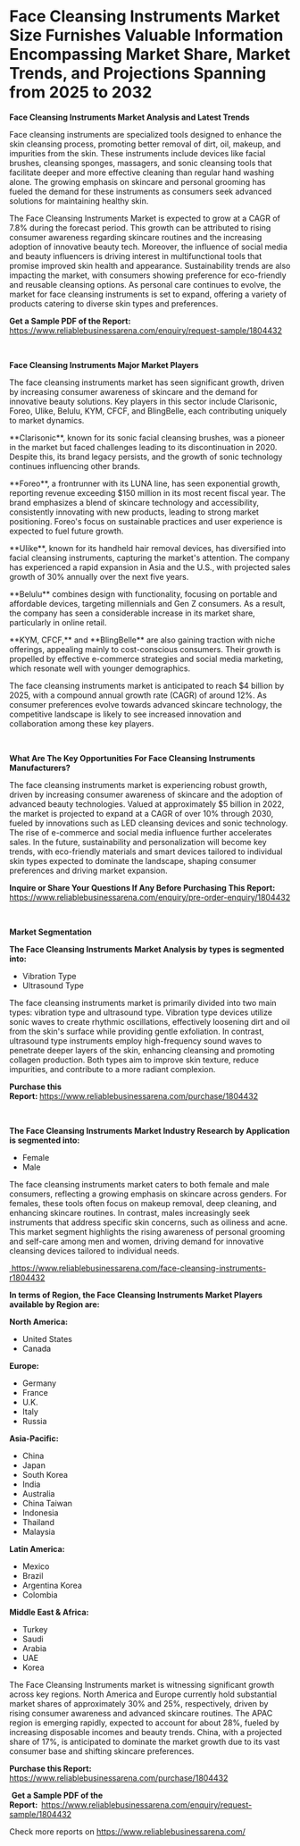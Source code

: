 <p><h1>Face Cleansing Instruments Market Size Furnishes Valuable Information Encompassing Market Share, Market Trends, and Projections Spanning from 2025 to 2032</h1></p><p><strong>Face Cleansing Instruments Market Analysis and Latest Trends</strong></p>
<p><p>Face cleansing instruments are specialized tools designed to enhance the skin cleansing process, promoting better removal of dirt, oil, makeup, and impurities from the skin. These instruments include devices like facial brushes, cleansing sponges, massagers, and sonic cleansing tools that facilitate deeper and more effective cleaning than regular hand washing alone. The growing emphasis on skincare and personal grooming has fueled the demand for these instruments as consumers seek advanced solutions for maintaining healthy skin.</p><p>The Face Cleansing Instruments Market is expected to grow at a CAGR of 7.8% during the forecast period. This growth can be attributed to rising consumer awareness regarding skincare routines and the increasing adoption of innovative beauty tech. Moreover, the influence of social media and beauty influencers is driving interest in multifunctional tools that promise improved skin health and appearance. Sustainability trends are also impacting the market, with consumers showing preference for eco-friendly and reusable cleansing options. As personal care continues to evolve, the market for face cleansing instruments is set to expand, offering a variety of products catering to diverse skin types and preferences.</p></p>
<p><strong>Get a Sample PDF of the Report:&nbsp;</strong> <a href="https://www.reliablebusinessarena.com/enquiry/request-sample/1804432?utm_campaign=3286&utm_medium=2&utm_source=Github&utm_content=ia&utm_term=04042025&utm_id=face-cleansing-instruments">https://www.reliablebusinessarena.com/enquiry/request-sample/1804432</a></p>
<p>&nbsp;</p>
<p><strong>Face Cleansing Instruments Major Market Players</strong></p>
<p><p>The face cleansing instruments market has seen significant growth, driven by increasing consumer awareness of skincare and the demand for innovative beauty solutions. Key players in this sector include Clarisonic, Foreo, Ulike, Belulu, KYM, CFCF, and BlingBelle, each contributing uniquely to market dynamics.</p><p>**Clarisonic**, known for its sonic facial cleansing brushes, was a pioneer in the market but faced challenges leading to its discontinuation in 2020. Despite this, its brand legacy persists, and the growth of sonic technology continues influencing other brands.</p><p>**Foreo**, a frontrunner with its LUNA line, has seen exponential growth, reporting revenue exceeding $150 million in its most recent fiscal year. The brand emphasizes a blend of skincare technology and accessibility, consistently innovating with new products, leading to strong market positioning. Foreo's focus on sustainable practices and user experience is expected to fuel future growth.</p><p>**Ulike**, known for its handheld hair removal devices, has diversified into facial cleansing instruments, capturing the market's attention. The company has experienced a rapid expansion in Asia and the U.S., with projected sales growth of 30% annually over the next five years.</p><p>**Belulu** combines design with functionality, focusing on portable and affordable devices, targeting millennials and Gen Z consumers. As a result, the company has seen a considerable increase in its market share, particularly in online retail.</p><p>**KYM, CFCF,** and **BlingBelle** are also gaining traction with niche offerings, appealing mainly to cost-conscious consumers. Their growth is propelled by effective e-commerce strategies and social media marketing, which resonate well with younger demographics.</p><p>The face cleansing instruments market is anticipated to reach $4 billion by 2025, with a compound annual growth rate (CAGR) of around 12%. As consumer preferences evolve towards advanced skincare technology, the competitive landscape is likely to see increased innovation and collaboration among these key players.</p></p>
<p>&nbsp;</p>
<p><strong>What Are The Key Opportunities For Face Cleansing Instruments Manufacturers?</strong></p>
<p><p>The face cleansing instruments market is experiencing robust growth, driven by increasing consumer awareness of skincare and the adoption of advanced beauty technologies. Valued at approximately $5 billion in 2022, the market is projected to expand at a CAGR of over 10% through 2030, fueled by innovations such as LED cleansing devices and sonic technology. The rise of e-commerce and social media influence further accelerates sales. In the future, sustainability and personalization will become key trends, with eco-friendly materials and smart devices tailored to individual skin types expected to dominate the landscape, shaping consumer preferences and driving market expansion.</p></p>
<p><strong>Inquire or Share Your Questions If Any Before Purchasing This Report:</strong> <a href="https://www.reliablebusinessarena.com/enquiry/pre-order-enquiry/1804432?utm_campaign=3286&utm_medium=2&utm_source=Github&utm_content=ia&utm_term=04042025&utm_id=face-cleansing-instruments">https://www.reliablebusinessarena.com/enquiry/pre-order-enquiry/1804432</a></p>
<p>&nbsp;</p>
<p><strong>Market Segmentation</strong></p>
<p><strong>The Face Cleansing Instruments Market Analysis by types is segmented into:</strong></p>
<p><ul><li>Vibration Type</li><li>Ultrasound Type</li></ul></p>
<p><p>The face cleansing instruments market is primarily divided into two main types: vibration type and ultrasound type. Vibration type devices utilize sonic waves to create rhythmic oscillations, effectively loosening dirt and oil from the skin's surface while providing gentle exfoliation. In contrast, ultrasound type instruments employ high-frequency sound waves to penetrate deeper layers of the skin, enhancing cleansing and promoting collagen production. Both types aim to improve skin texture, reduce impurities, and contribute to a more radiant complexion.</p></p>
<p><strong>Purchase this Report:&nbsp;</strong><a href="https://www.reliablebusinessarena.com/purchase/1804432?utm_campaign=3286&utm_medium=2&utm_source=Github&utm_content=ia&utm_term=04042025&utm_id=face-cleansing-instruments">https://www.reliablebusinessarena.com/purchase/1804432</a></p>
<p>&nbsp;</p>
<p><strong>The Face Cleansing Instruments Market Industry Research by Application is segmented into:</strong></p>
<p><ul><li>Female</li><li>Male</li></ul></p>
<p><p>The face cleansing instruments market caters to both female and male consumers, reflecting a growing emphasis on skincare across genders. For females, these tools often focus on makeup removal, deep cleaning, and enhancing skincare routines. In contrast, males increasingly seek instruments that address specific skin concerns, such as oiliness and acne. This market segment highlights the rising awareness of personal grooming and self-care among men and women, driving demand for innovative cleansing devices tailored to individual needs.</p></p>
<p><a href="https://www.reliablebusinessarena.com/face-cleansing-instruments-r1804432?utm_campaign=3286&utm_medium=2&utm_source=Github&utm_content=ia&utm_term=04042025&utm_id=face-cleansing-instruments">&nbsp;https://www.reliablebusinessarena.com/face-cleansing-instruments-r1804432</a></p>
<p><strong>In terms of Region, the Face Cleansing Instruments Market Players available by Region are:</strong></p>
<p>
    <p> <strong> North America: </strong>
        <ul>
            <li>United States</li>
            <li>Canada</li>
        </ul>
        </p> 
    <p> <strong> Europe: </strong>
        <ul>
            <li>Germany</li>
            <li>France</li>
            <li>U.K.</li>
            <li>Italy</li>
            <li>Russia</li>
        </ul>
        </p> 
    <p> <strong> Asia-Pacific: </strong>
        <ul>
            <li>China</li>
            <li>Japan</li>
            <li>South Korea</li>
            <li>India</li>
            <li>Australia</li>
            <li>China Taiwan</li>
            <li>Indonesia</li>
            <li>Thailand</li>
            <li>Malaysia</li>
        </ul>
        </p> 
    <p> <strong> Latin America: </strong>
        <ul>
            <li>Mexico</li>
            <li>Brazil</li>
            <li>Argentina Korea</li>
            <li>Colombia</li>
        </ul>
        </p> 
    <p> <strong> Middle East & Africa: </strong>
        <ul>
            <li>Turkey</li>
            <li>Saudi</li>
            <li>Arabia</li>
            <li>UAE</li>
            <li>Korea</li>
        </ul>
    </p>
    </p>
<p><p>The Face Cleansing Instruments market is witnessing significant growth across key regions. North America and Europe currently hold substantial market shares of approximately 30% and 25%, respectively, driven by rising consumer awareness and advanced skincare routines. The APAC region is emerging rapidly, expected to account for about 28%, fueled by increasing disposable incomes and beauty trends. China, with a projected share of 17%, is anticipated to dominate the market growth due to its vast consumer base and shifting skincare preferences.</p></p>
<p><strong>Purchase this Report: </strong><a href="https://www.reliablebusinessarena.com/purchase/1804432?utm_campaign=3286&utm_medium=2&utm_source=Github&utm_content=ia&utm_term=04042025&utm_id=face-cleansing-instruments">https://www.reliablebusinessarena.com/purchase/1804432</a></p>
<p>&nbsp;<strong>Get a Sample PDF of the Report:&nbsp;&nbsp;</strong><a href="https://www.reliablebusinessarena.com/enquiry/request-sample/1804432?utm_campaign=3286&utm_medium=2&utm_source=Github&utm_content=ia&utm_term=04042025&utm_id=face-cleansing-instruments">https://www.reliablebusinessarena.com/enquiry/request-sample/1804432</a></p>
<p><strong></strong></p>
<p>Check more reports on <a href="https://www.reliablebusinessarena.com/?utm_campaign=3286&utm_medium=2&utm_source=Github&utm_content=ia&utm_term=04042025&utm_id=face-cleansing-instruments">https://www.reliablebusinessarena.com/</a></p>